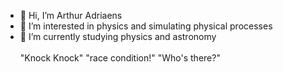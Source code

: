 - 👋 Hi, I’m Arthur Adriaens
- 👀 I’m interested in physics and simulating physical processes
- 🌱 I’m currently studying physics and astronomy
\
\
"Knock Knock"
"race condition!"
"Who's there?"
<!---
syphix99/syphix99 is a ✨ special ✨ repository because its `README.md` (this file) appears on your GitHub profile.
You can click the Preview link to take a look at your changes.
--->
